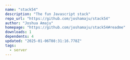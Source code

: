 ```yaml
---
name: "stack54"
description: "The fun Javascript stack"
repo_url: "https://github.com/joshamaju/stack54"
author: "Joshua Amaju"
homepage: "https://github.com/joshamaju/stack54#readme"
downloads: 1
dependents: 4
updated: "2025-01-06T08:31:16.778Z"
tags: 
  - server
---
```

